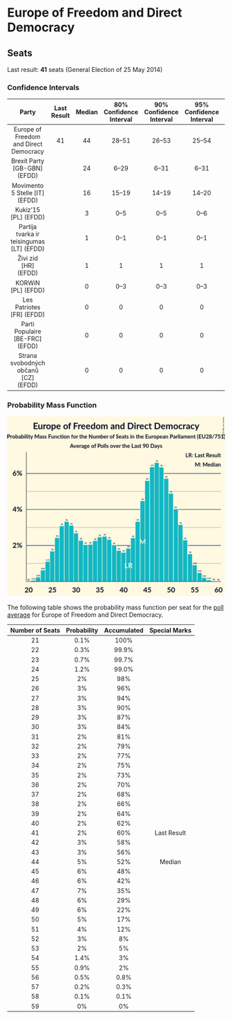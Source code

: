 # Europe of Freedom and Direct Democracy

## Seats

Last result: **41** seats (General Election of 25 May 2014)

### Confidence Intervals

| Party | Last Result | Median | 80% Confidence Interval | 90% Confidence Interval | 95% Confidence Interval | 99% Confidence Interval |
|:-----:|:-----------:|:------:|:-----------------------:|:-----------------------:|:-----------------------:|:-----------------------:|
| Europe of Freedom and Direct Democracy | 41 | 44 | 28–51 | 26–53 | 25–54 | 23–56 |
| Brexit Party [GB-GBN] (EFDD) | | 24 | 6–29 | 6–31 | 6–31 | 6–32 |
| Movimento 5 Stelle [IT] (EFDD) | | 16 | 15–19 | 14–19 | 14–20 | 13–21 |
| Kukiz’15 [PL] (EFDD) | | 3 | 0–5 | 0–5 | 0–6 | 0–6 |
| Partija tvarka ir teisingumas [LT] (EFDD) | | 1 | 0–1 | 0–1 | 0–1 | 0–1 |
| Živi zid [HR] (EFDD) | | 1 | 1 | 1 | 1 | 1–2 |
| KORWiN [PL] (EFDD) | | 0 | 0–3 | 0–3 | 0–3 | 0–4 |
| Les Patriotes [FR] (EFDD) | | 0 | 0 | 0 | 0 | 0 |
| Parti Populaire [BE-FRC] (EFDD) | | 0 | 0 | 0 | 0 | 0 |
| Strana svobodných občanů [CZ] (EFDD) | | 0 | 0 | 0 | 0 | 0 |

### Probability Mass Function

![Graph with seats probability mass function not yet produced](average-2019-05-07-seats-pmf-europeoffreedomanddirectdemocracy.png "Seats Probability Mass Function")

The following table shows the probability mass function per seat for the [poll average](average-2019-05-07.html) for Europe of Freedom and Direct Democracy.

| Number of Seats | Probability | Accumulated | Special Marks |
|:---------------:|:-----------:|:-----------:|:-------------:|
| 21 | 0.1% | 100% |  |
| 22 | 0.3% | 99.9% |  |
| 23 | 0.7% | 99.7% |  |
| 24 | 1.2% | 99.0% |  |
| 25 | 2% | 98% |  |
| 26 | 3% | 96% |  |
| 27 | 3% | 94% |  |
| 28 | 3% | 90% |  |
| 29 | 3% | 87% |  |
| 30 | 3% | 84% |  |
| 31 | 2% | 81% |  |
| 32 | 2% | 79% |  |
| 33 | 2% | 77% |  |
| 34 | 2% | 75% |  |
| 35 | 2% | 73% |  |
| 36 | 2% | 70% |  |
| 37 | 2% | 68% |  |
| 38 | 2% | 66% |  |
| 39 | 2% | 64% |  |
| 40 | 2% | 62% |  |
| 41 | 2% | 60% | Last Result |
| 42 | 3% | 58% |  |
| 43 | 3% | 56% |  |
| 44 | 5% | 52% | Median |
| 45 | 6% | 48% |  |
| 46 | 6% | 42% |  |
| 47 | 7% | 35% |  |
| 48 | 6% | 29% |  |
| 49 | 6% | 22% |  |
| 50 | 5% | 17% |  |
| 51 | 4% | 12% |  |
| 52 | 3% | 8% |  |
| 53 | 2% | 5% |  |
| 54 | 1.4% | 3% |  |
| 55 | 0.9% | 2% |  |
| 56 | 0.5% | 0.8% |  |
| 57 | 0.2% | 0.3% |  |
| 58 | 0.1% | 0.1% |  |
| 59 | 0% | 0% |  |


